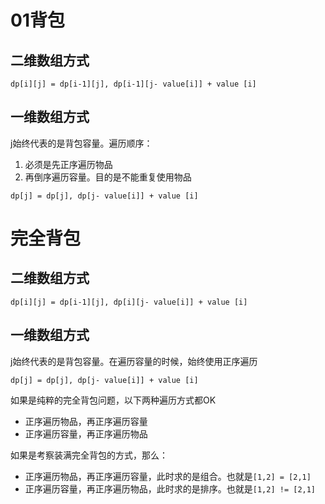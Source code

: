 # 01背包

## 二维数组方式
`dp[i][j] = dp[i-1][j], dp[i-1][j- value[i]] + value [i]`

## 一维数组方式

j始终代表的是背包容量。遍历顺序：
1. 必须是先正序遍历物品
2. 再倒序遍历容量。目的是不能重复使用物品

`dp[j] = dp[j], dp[j- value[i]] + value [i]`


# 完全背包

## 二维数组方式

`dp[i][j] = dp[i-1][j], dp[i][j- value[i]] + value [i]`


## 一维数组方式

j始终代表的是背包容量。在遍历容量的时候，始终使用正序遍历

`dp[j] = dp[j], dp[j- value[i]] + value [i]`

如果是纯粹的完全背包问题，以下两种遍历方式都OK
- 正序遍历物品，再正序遍历容量
- 正序遍历容量，再正序遍历物品

如果是考察装满完全背包的方式，那么：
- 正序遍历物品，再正序遍历容量，此时求的是组合。也就是`[1,2] = [2,1]`
- 正序遍历容量，再正序遍历物品，此时求的是排序。也就是`[1,2] != [2,1]`